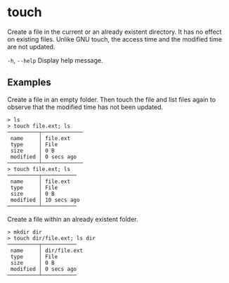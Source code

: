 # touch

Create a file in the current or an already existent directory.
It has no effect on existing files.
Unlike GNU touch, the access time and the modified time are not updated.

`-h`, `--help`
  Display help message.

## Examples

Create a file in an empty folder. Then touch the file and list files again to observe that the modified time has not been updated.

```shell
> ls
> touch file.ext; ls
──────────┬─────────────
 name     │ file.ext
 type     │ File
 size     │ 0 B
 modified │ 0 secs ago
──────────┴─────────────
> touch file.ext; ls
──────────┬───────────
 name     │ file.ext
 type     │ File
 size     │ 0 B
 modified │ 10 secs ago
──────────┴───────────
```

Create a file within an already existent folder.

```shell
> mkdir dir
> touch dir/file.ext; ls dir
──────────┬───────────
 name     │ dir/file.ext
 type     │ File
 size     │ 0 B
 modified │ 0 secs ago
──────────┴───────────
```
